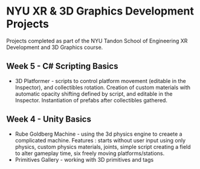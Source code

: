 # NYU XR & 3D Graphics Development Projects
 Projects completed as part of the NYU Tandon School of Engineering XR Development and 3D Graphics course.

## Week 5 - C# Scripting Basics
- 3D Platformer - scripts to control platform movement (editable in the Inspector), and collectibles rotation. Creation of custom materials with automatic opacity shifting defined by script, and editable in the Inspector. Instantiation of prefabs after collectibles gathered.

## Week 4 - Unity Basics
- Rube Goldberg Machine - using the 3d physics engine to creaete a complicated machine. Features : starts without user input using only physics, custom physics materials, joints, simple script creating a field to alter gameplay time, six freely moving platforms/stations. 
- Primitives Gallery - working with 3D primitives and tags

